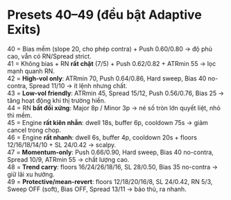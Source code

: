 # Presets 40–49 (đều bật Adaptive Exits)

40 = Bias mềm (slope 20, cho phép contra) + Push 0.60/0.80 → độ phủ cao, vẫn có RN/Spread strict.  
41 = Không bias + RN **rất chặt** (7/5) + Push 0.62/0.82 + ATRmin 55 → lọc mạnh quanh RN.  
42 = **High-vol only**: ATRmin 70, Push 0.64/0.86, Hard sweep, Bias 40 no-contra, Spread 11/10 → ít lệnh nhưng chất.  
43 = **Low-vol friendly**: ATRmin 45, Spread 15/12, Push 0.56/0.76, Bias 25 → tăng hoạt động khi thị trường hiền.  
44 = RN **bất đối xứng**: Major 8p / Minor 3p → né số tròn lớn quyết liệt, nhỏ thì mềm.  
45 = Engine **rất kiên nhẫn**: dwell 18s, buffer 6p, cooldown 75s → giảm cancel trong chop.  
46 = Engine **rất nhanh**: dwell 6s, buffer 4p, cooldown 20s + floors 12/16/18/14/10 + SL 24/0.42 → scalpy.  
47 = **Momentum-only**: Push 0.66/0.90, Hard sweep, Bias 40 no-contra, Spread 10/9, ATRmin 55 → chất lượng cao.  
48 = **Trend carry**: floors 16/24/26/18/16, SL 28/0.50, Bias 35 no-contra → giữ lãi xu hướng.  
49 = **Protective/mean-revert**: floors 12/18/20/16/8, SL 24/0.42, RN 5/3, Sweep OFF (soft), Bias OFF, Spread 13/11 → bảo thủ, ra nhanh.
